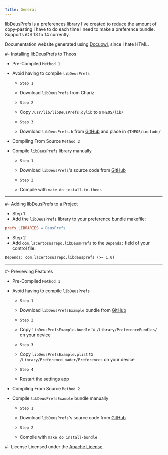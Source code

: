 ```yaml
---
Title: General
---
```

libDeusPrefs is a preferences library I've created to reduce the amount of copy-pasting I have to do each time I need to make a preference bundle. Supports iOS 13 to 14 currently.

Documentation website generated using [Docuowl](https://github.com/docuowl/docuowl), since I hate HTML.

#- Installing libDeusPrefs to Theos
- Pre-Compiled `Method 1`
- Avoid having to compile `libDeusPrefs`
  - `Step 1`
  - Download `libDeusPrefs` from Chariz

  - `Step 2`
  - Copy `/usr/lib/libDeusPrefs.dylib` to `$THEOS/lib/`

  - `Step 3`
  - Download `libDeusPrefs.h` from [GitHub](https://github.com/LacertosusRepo/libDeusPrefs/releases/latest) and place in `$THEOS/include/`


- Compiling From Source `Method 2`
- Compile `libDeusPrefs` library manually
  - `Step 1`
  - Download `libDeusPrefs`'s source code from [GitHub](https://github.com/LacertosusRepo/libDeusPrefs)

  - `Step 2`
  - Compile with `make do install-to-theos`

---

#- Adding libDeusPrefs to a Project
- Step 1
- Add the `libDeusPrefs` library to your preference bundle makefile:
```makefile
prefs_LIBRARIES = DeusPrefs
```

- Step 2
- Add `com.lacertosusrepo.libDeusPrefs` to the `Depends:` field of your control file:
```control
Depends: com.lacertosusrepo.libdeusprefs (>= 1.0)
```

---

#- Previewing Features
- Pre-Compiled `Method 1`
- Avoid having to compile `libDeusPrefs`
  - `Step 1`
  - Download `libDeusPrefsExample` bundle from [GitHub](https://github.com/LacertosusRepo/libDeusPrefs/tree/main/source/ExamplePreferenceBundle)

  - `Step 2`
  - Copy `libDeusPrefsExample.bundle` to `/Library/PreferenceBundles/` on your device

  - `Step 3`
  - Copy `libDeusPrefsExample.plist` to `/Library/PreferenceLoader/Preferences` on your device

  - `Step 4`
  - Restart the settings app

- Compiling From Source `Method 2`
- Compile `libDeusPrefsExample` bundle manually
  - `Step 1`
  - Download `libDeusPrefs`'s source code from [GitHub](https://github.com/LacertosusRepo/libDeusPrefs/tree/main/source)

  - `Step 2`
  - Compile with `make do install-bundle`

#- License
Licensed under the [Apache License](https://github.com/LacertosusRepo/libDeusPrefs/blob/main/LICENSE).
